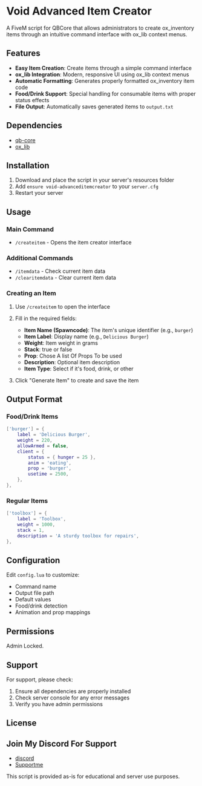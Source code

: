 # Void Advanced Item Creator

A FiveM script for QBCore that allows administrators to create ox_inventory items through an intuitive command interface with ox_lib context menus.

## Features

- **Easy Item Creation**: Create items through a simple command interface
- **ox_lib Integration**: Modern, responsive UI using ox_lib context menus
- **Automatic Formatting**: Generates properly formatted ox_inventory item code
- **Food/Drink Support**: Special handling for consumable items with proper status effects
- **File Output**: Automatically saves generated items to `output.txt`

## Dependencies

- [qb-core](https://github.com/qbcore-framework/qb-core)
- [ox_lib](https://github.com/overextended/ox_lib)

## Installation

1. Download and place the script in your server's resources folder
2. Add `ensure void-advanceditemcreator` to your `server.cfg`
3. Restart your server

## Usage

### Main Command
- `/createitem` - Opens the item creator interface

### Additional Commands
- `/itemdata` - Check current item data
- `/clearitemdata` - Clear current item data

### Creating an Item

1. Use `/createitem` to open the interface
2. Fill in the required fields:
   - **Item Name (Spawncode)**: The item's unique identifier (e.g., `burger`)
   - **Item Label**: Display name (e.g., `Delicious Burger`)
   - **Weight**: Item weight in grams
   - **Stack**: true or false
   - **Prop**: Chose A list Of Props To be used
   - **Description**: Optional item description
   - **Item Type**: Select if it's food, drink, or other

3. Click "Generate Item" to create and save the item

## Output Format

### Food/Drink Items
```lua
['burger'] = {
    label = 'Delicious Burger',
    weight = 220,
    allowArmed = false,
    client = {
        status = { hunger = 25 },
        anim = 'eating',
        prop = 'burger',
        usetime = 2500,
    },
},
```

### Regular Items
```lua
['toolbox'] = {
    label = 'Toolbox',
    weight = 1000,
    stack = 1,
    description = 'A sturdy toolbox for repairs',
},
```

## Configuration

Edit `config.lua` to customize:
- Command name
- Output file path
- Default values
- Food/drink detection
- Animation and prop mappings

## Permissions

Admin Locked.

## Support

For support, please check:
1. Ensure all dependencies are properly installed
2. Check server console for any error messages
3. Verify you have admin permissions

## License

## Join My Discord For Support

- [discord](https://discord.gg/7nkuEFWp)
- [Supportme](https://ko-fi.com/voidscriptsdonos)


This script is provided as-is for educational and server use purposes.
